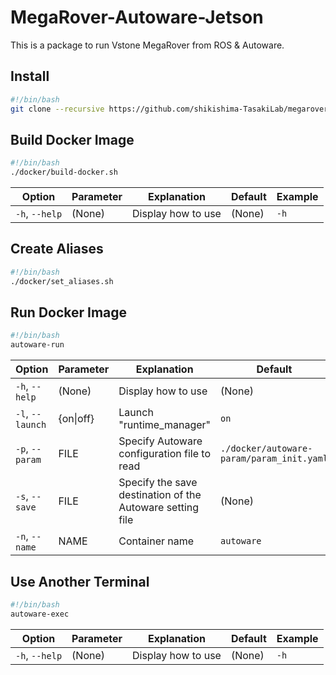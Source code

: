 # MegaRover-Autoware-Jetson

This is a package to run Vstone MegaRover from ROS & Autoware.

## Install
```bash
#!/bin/bash
git clone --recursive https://github.com/shikishima-TasakiLab/megarover-autoware-jetson-docker.git MegaRover-Autoware-Jetson
```

## Build Docker Image

```bash
#!/bin/bash
./docker/build-docker.sh
```
|Option           |Parameter |Explanation        |Default|Example    |
|-----------------|----------|-------------------|-------|-----------|
|`-h`, `--help`   |(None)    |Display how to use |(None) |`-h`       |


## Create Aliases

```bash
#!/bin/bash
./docker/set_aliases.sh
```

## Run Docker Image

```bash
#!/bin/bash
autoware-run
```
|Option           |Parameter |Explanation                                              |Default                                  |Example             |
|-----------------|----------|---------------------------------------------------------|-----------------------------------------|--------------------|
|`-h`, `--help`   |(None)    |Display how to use                                       |(None)                                   |`-h`                |
|`-l`, `--launch` |{on\|off} |Launch "runtime_manager"                                 |`on`                                     |`-l off`            |
|`-p`, `--param`  |FILE      |Specify Autoware configuration file to read              |`./docker/autoware-param/param_init.yaml`|`-p robot_1.yaml`   |
|`-s`, `--save`   |FILE      |Specify the save destination of the Autoware setting file|(None)                                   |`-s robot_1.yaml`   |
|`-n`, `--name`   |NAME      |Container name                                           |`autoware`                               |`-n autoware-master`|

## Use Another Terminal

```bash
#!/bin/bash
autoware-exec
```
|Option           |Parameter |Explanation        |Default|Example    |
|-----------------|----------|-------------------|-------|-----------|
|`-h`, `--help`   |(None)    |Display how to use |(None) |`-h`       |
